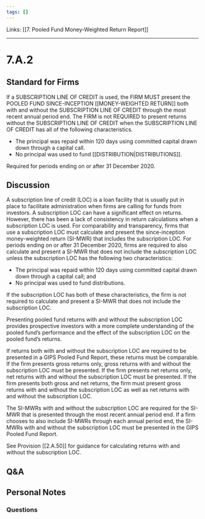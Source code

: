 ```yaml
---
tags: []
---
```

Links: [[7. Pooled Fund Money-Weighted Return Report]]
___
# 7.A.2
## Standard for Firms
If a SUBSCRIPTION LINE OF CREDIT is used, the FIRM MUST present the POOLED FUND SINCE-INCEPTION [[MONEY-WEIGHTED RETURN]] both with and without the SUBSCRIPTION LINE OF CREDIT through the most recent annual period end. The FIRM is not REQUIRED to present returns without the SUBSCRIPTION LINE OF CREDIT when the SUBSCRIPTION LINE OF CREDIT has all of the following characteristics.
- The principal was repaid within 120 days using committed capital drawn down through a capital call.
- No principal was used to fund [[DISTRIBUTION|DISTRIBUTIONS]].

Required for periods ending on or after 31 December 2020.
## Discussion
A subscription line of credit (LOC) is a loan facility that is usually put in place to facilitate administration when firms are calling for funds from investors. A subscription LOC can have a significant effect on returns. However, there has been a lack of consistency in return calculations when a subscription LOC is used. For comparability and transparency, firms that use a subscription LOC must calculate and present the since-inception money-weighted return (SI-MWR) that includes the subscription LOC. For periods ending on or after 31 December 2020, firms are required to also calculate and present a SI-MWR that does not include the subscription LOC unless the subscription LOC has the following two characteristics:
- The principal was repaid within 120 days using committed capital drawn down through a capital call; and
- No principal was used to fund distributions.

If the subscription LOC has both of these characteristics, the firm is not required to calculate and present a SI-MWR that does not include the subscription LOC.

Presenting pooled fund returns with and without the subscription LOC provides prospective investors with a more complete understanding of the pooled fund’s performance and the effect of the subscription LOC on the pooled fund’s returns.

If returns both with and without the subscription LOC are required to be presented in a GIPS Pooled Fund Report, these returns must be comparable. If the firm presents gross returns only, gross returns with and without the subscription LOC must be presented. If the firm presents net returns only, net returns with and without the subscription LOC must be presented. If the firm presents both gross and net returns, the firm must present gross returns with and without the subscription LOC as well as net returns with and without the subscription LOC.

The SI-MWRs with and without the subscription LOC are required for the SI-MWR that is presented through the most recent annual period end. If a firm chooses to also include SI-MWRs through each annual period end, the SI-MWRs with and without the subscription LOC must be presented in the GIPS Pooled Fund Report.

See Provision [[2.A.50]] for guidance for calculating returns with and without the subscription LOC.
## Q&A

## Personal Notes

### Questions